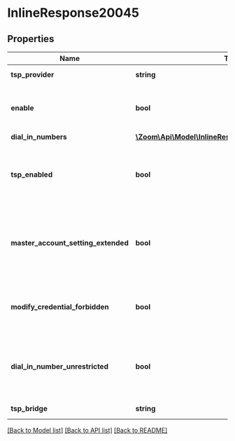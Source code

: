 # InlineResponse20045

## Properties
Name | Type | Description | Notes
------------ | ------------- | ------------- | -------------
**tsp_provider** | **string** | Telephony Service Provider. | [optional] 
**enable** | **bool** | Enable Telephony Service Provider for account users. | [optional] 
**dial_in_numbers** | [**\Zoom\Api\Model\InlineResponse20045DialInNumbers[]**](InlineResponse20045DialInNumbers.md) |  | [optional] 
**tsp_enabled** | **bool** | Enable TSP feature for account. This has to be enabled to use any other tsp settings/features. | [optional] 
**master_account_setting_extended** | **bool** | For master account, extend its TSP setting to all sub accounts. For sub account, extend TSP setting from master account. | [optional] 
**modify_credential_forbidden** | **bool** | Control restriction on account users being able to modify their TSP credentials. | [optional] 
**dial_in_number_unrestricted** | **bool** | Control restriction on account users adding a TSP number outside of account&#39;s dial in numbers. | [optional] 
**tsp_bridge** | **string** | Telephony bridge zone | [optional] 

[[Back to Model list]](../README.md#documentation-for-models) [[Back to API list]](../README.md#documentation-for-api-endpoints) [[Back to README]](../README.md)


